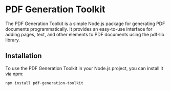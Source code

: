 # PDF Generation Toolkit

The PDF Generation Toolkit is a simple Node.js package for generating PDF documents programmatically. It provides an easy-to-use interface for adding pages, text, and other elements to PDF documents using the pdf-lib library.

## Installation

To use the PDF Generation Toolkit in your Node.js project, you can install it via npm:

```bash
npm install pdf-generation-toolkit
